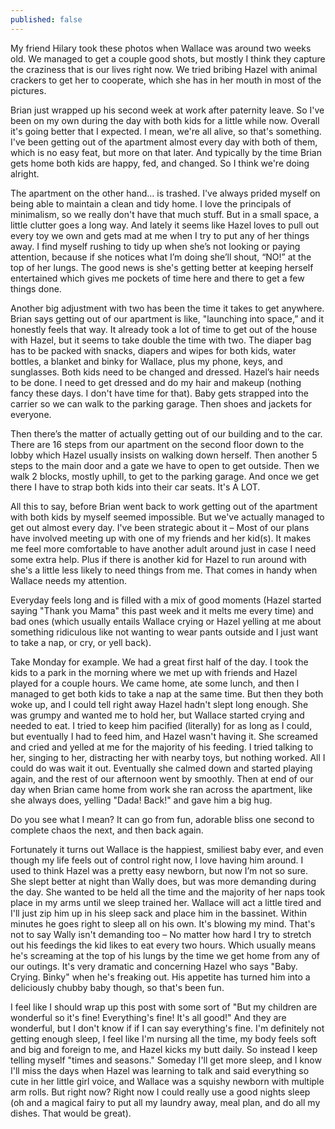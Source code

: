 ```yaml
---
published: false
---
```

My friend Hilary took these photos when Wallace was around two weeks old. We managed to get a couple good shots, but mostly I think they capture the craziness that is our lives right now. We tried bribing Hazel with animal crackers to get her to cooperate, which she has in her mouth in most of the pictures.

Brian just wrapped up his second week at work after paternity leave. So I've been on my own during the day with both kids for a little while now. Overall it's going better that I expected. I mean, we're all alive, so that's something. I've been getting out of the apartment almost every day with both of them, which is no easy feat, but more on that later. And typically by the time Brian gets home both kids are happy, fed, and changed. So I think we're doing alright.

The apartment on the other hand... is trashed. I've always prided myself on being able to maintain a clean and tidy home. I love the principals of minimalism, so we really don't have that much stuff. But in a small space, a little clutter goes a long way. And lately it seems like Hazel loves to pull out every toy we own and gets mad at me when I try to put any of her things away. I find myself rushing to tidy up when she’s not looking or paying attention, because if she notices what I’m doing she’ll shout, “NO!” at the top of her lungs. The good news is she's getting better at keeping herself entertained which gives me pockets of time here and there to get a few things done.

Another big adjustment with two has been the time it takes to get anywhere. Brian says getting out of our apartment is like, "launching into space,” and it honestly feels that way. It already took a lot of time to get out of the house with Hazel, but it seems to take double the time with two. The diaper bag has to be packed with snacks, diapers and wipes for both kids, water bottles, a blanket and binky for Wallace, plus my phone, keys, and sunglasses. Both kids need to be changed and dressed. Hazel’s hair needs to be done. I need to get dressed and do my hair and makeup (nothing fancy these days. I don't have time for that). Baby gets strapped into the carrier so we can walk to the parking garage. Then shoes and jackets for everyone. 

Then there’s the matter of actually getting out of our building and to the car. There are 16 steps from our apartment on the second floor down to the lobby which Hazel usually insists on walking down herself. Then another 5 steps to the main door and a gate we have to open to get outside. Then we walk 2 blocks, mostly uphill, to get to the parking garage. And once we get there I have to strap both kids into their car seats. It's A LOT.

All this to say, before Brian went back to work getting out of the apartment with both kids by myself seemed impossible. But we've actually managed to get out almost every day. I've been strategic about it – Most of our plans have involved meeting up with one of my friends and her kid(s). It makes me feel more comfortable to have another adult around just in case I need some extra help. Plus if there is another kid for Hazel to run around with she's a little less likely to need things from me. That comes in handy when Wallace needs my attention.

Everyday feels long and is filled with a mix of good moments (Hazel started saying "Thank you Mama" this past week and it melts me every time) and bad ones (which usually entails Wallace crying or Hazel yelling at me about something ridiculous like not wanting to wear pants outside and I just want to take a nap, or cry, or yell back).

Take Monday for example. We had a great first half of the day. I took the kids to a park in the morning where we met up with friends and Hazel played for a couple hours. We came home, ate some lunch, and then I managed to get both kids to take a nap at the same time. But then they both woke up, and I could tell right away Hazel hadn't slept long enough. She was grumpy and wanted me to hold her, but Wallace started crying and needed to eat. I tried to keep him pacified (literally) for as long as I could, but eventually I had to feed him, and Hazel wasn't having it. She screamed and cried and yelled at me for the majority of his feeding. I tried talking to her, singing to her, distracting her with nearby toys, but nothing worked. All I could do was wait it out. Eventually she calmed down and started playing again, and the rest of our afternoon went by smoothly. Then at end of our day when Brian came home from work she ran across the apartment, like she always does, yelling "Dada! Back!" and gave him a big hug.

Do you see what I mean? It can go from fun, adorable bliss one second to complete chaos the next, and then back again.

Fortunately it turns out Wallace is the happiest, smiliest baby ever, and even though my life feels out of control right now, I love having him around. I used to think Hazel was a pretty easy newborn, but now I’m not so sure. She slept better at night than Wally does, but was more demanding during the day. She wanted to be held all the time and the majority of her naps took place in my arms until we sleep trained her. Wallace will act a little tired and I'll just zip him up in his sleep sack and place him in the bassinet. Within minutes he goes right to sleep all on his own. It's blowing my mind. That's not to say Wally isn't demanding too – No matter how hard I try to stretch out his feedings the kid likes to eat every two hours. Which usually means he's screaming at the top of his lungs by the time we get home from any of our outings. It's very dramatic and concerning Hazel who says "Baby. Crying. Binky" when he's freaking out. His appetite has turned him into a deliciously chubby baby though, so that's been fun. 

I feel like I should wrap up this post with some sort of "But my children are wonderful so it's fine! Everything's fine! It's all good!" And they are wonderful, but I don't know if if I can say everything's fine. I'm definitely not getting enough sleep, I feel like I'm nursing all the time, my body feels soft and big and foreign to me, and Hazel kicks my butt daily. So instead I keep telling myself "times and seasons." Someday I'll get more sleep, and I know I'll miss the days when Hazel was learning to talk and said everything so cute in her little girl voice, and Wallace was a squishy newborn with multiple arm rolls. But right now? Right now I could really use a good nights sleep (oh and a magical fairy to put all my laundry away, meal plan, and do all my dishes. That would be great).